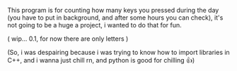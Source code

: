 
This program is for counting how many keys you pressed during the day (you have to put in background, and after some hours you can check), it's not going to be a huge a project, i wanted to do that for fun.



( wip... 0.1, for now there are only letters )

(So, i was despairing because i was trying to know how to import libraries in C++, and i wanna just chill rn, and
python is good for chilling 👍)

